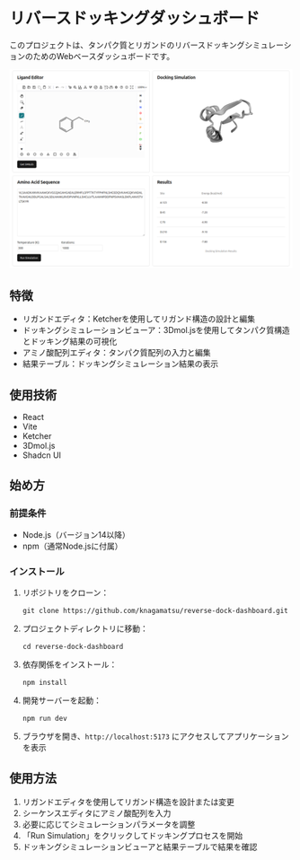 # リバースドッキングダッシュボード

このプロジェクトは、タンパク質とリガンドのリバースドッキングシミュレーションのためのWebベースダッシュボードです。

![リバースドッキングダッシュボードのデモ](demo.png)

## 特徴

- リガンドエディタ：Ketcherを使用してリガンド構造の設計と編集
- ドッキングシミュレーションビューア：3Dmol.jsを使用してタンパク質構造とドッキング結果の可視化
- アミノ酸配列エディタ：タンパク質配列の入力と編集
- 結果テーブル：ドッキングシミュレーション結果の表示

## 使用技術

- React
- Vite
- Ketcher
- 3Dmol.js
- Shadcn UI

## 始め方

### 前提条件

- Node.js（バージョン14以降）
- npm（通常Node.jsに付属）

### インストール

1. リポジトリをクローン：
   ```
   git clone https://github.com/knagamatsu/reverse-dock-dashboard.git
   ```

2. プロジェクトディレクトリに移動：
   ```
   cd reverse-dock-dashboard
   ```

3. 依存関係をインストール：
   ```
   npm install
   ```

4. 開発サーバーを起動：
   ```
   npm run dev
   ```

5. ブラウザを開き、`http://localhost:5173` にアクセスしてアプリケーションを表示

## 使用方法

1. リガンドエディタを使用してリガンド構造を設計または変更
2. シーケンスエディタにアミノ酸配列を入力
3. 必要に応じてシミュレーションパラメータを調整
4. 「Run Simulation」をクリックしてドッキングプロセスを開始
5. ドッキングシミュレーションビューアと結果テーブルで結果を確認

